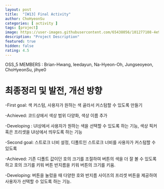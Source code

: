 ```yaml
---	
layout: post	
title:  "[W13] Final Activity"	
author: ChoHyeonSu
categories: [ activity ]	
tags: [project]
image: https://user-images.githubusercontent.com/65438056/101277108-4e978480-37f5-11eb-8e29-b34067d07a21.jpg
description: "Project Description"	
featured: true	
hidden: false	
rating: 4.5
---	
```


OSS_5 MEMBERS : Brian-Hwang, leedayun, Na-Hyeon-Oh, Jungseoyeon, ChoHyeonSu, jihye0

# 최종정리 및 발전, 개선 방향

-First goal: 색 커스텀, 사용자가 원하는 색 골라서 커스텀할 수 있도록 만들기

-Achieved: 코드상에서 색상 범위 다양화, 색상 이름 추가

-Developing : UI상에서 사용자가 원하는 색을 선택할 수 있도록 하는 기능, 색상 픽커 혹은 프리셋을 UI상에서 띄우도록 하는 기능

-Second goal: 스트로크 너비 설정, 디폴트인 스트로크 너비를 사용자가 커스텀할 수 있도록

-Achieved: 기존 디폴트 값이던 호의 크기를 조절하여 버튼의 색을 더 잘 볼 수 있도록 하고 호의 크기를 키워 버튼 반지름을 키워 버튼의 크기를 키움.

-Developing: 버튼을 눌렀을 때 다양한 호와 반지름 사이즈의 프리셋 버튼을 제공하여 사용자가 선택할 수 있도록 하는 기능.











